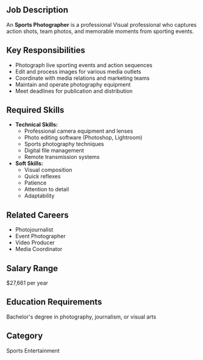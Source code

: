 ## Job Description
An **Sports Photographer** is a professional Visual professional who captures action shots, team photos, and memorable moments from sporting events.

## Key Responsibilities
- Photograph live sporting events and action sequences
- Edit and process images for various media outlets
- Coordinate with media relations and marketing teams
- Maintain and operate photography equipment
- Meet deadlines for publication and distribution

## Required Skills
- **Technical Skills:**
  - Professional camera equipment and lenses
  - Photo editing software (Photoshop, Lightroom)
  - Sports photography techniques
  - Digital file management
  - Remote transmission systems
- **Soft Skills:**
  - Visual composition
  - Quick reflexes
  - Patience
  - Attention to detail
  - Adaptability

## Related Careers
- Photojournalist
- Event Photographer
- Video Producer
- Media Coordinator

## Salary Range
$27,661 per year

## Education Requirements
Bachelor's degree in photography, journalism, or visual arts

## Category
Sports Entertainment
